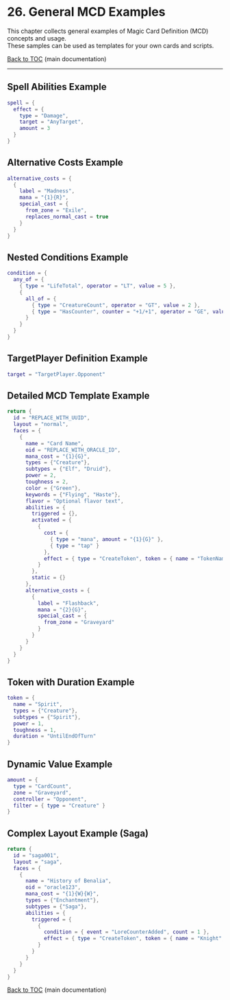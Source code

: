 # 26. General MCD Examples

This chapter collects general examples of Magic Card Definition (MCD) concepts and usage.  
These samples can be used as templates for your own cards and scripts.

[Back to TOC](../README.md) (main documentation)

---

## Spell Abilities Example

```lua
spell = {
  effect = {
    type = "Damage",
    target = "AnyTarget",
    amount = 3
  }
}
```

## Alternative Costs Example

```lua
alternative_costs = {
  {
    label = "Madness",
    mana = "{1}{R}",
    special_cast = {
      from_zone = "Exile",
      replaces_normal_cast = true
    }
  }
}
```

## Nested Conditions Example

```lua
condition = {
  any_of = {
    { type = "LifeTotal", operator = "LT", value = 5 },
    {
      all_of = {
        { type = "CreatureCount", operator = "GT", value = 2 },
        { type = "HasCounter", counter = "+1/+1", operator = "GE", value = 3 }
      }
    }
  }
}
```

## TargetPlayer Definition Example

```lua
target = "TargetPlayer.Opponent"
```

## Detailed MCD Template Example

```lua
return {
  id = "REPLACE_WITH_UUID",
  layout = "normal",
  faces = {
    {
      name = "Card Name",
      oid = "REPLACE_WITH_ORACLE_ID",
      mana_cost = "{1}{G}",
      types = {"Creature"},
      subtypes = {"Elf", "Druid"},
      power = 2,
      toughness = 2,
      color = {"Green"},
      keywords = {"Flying", "Haste"},
      flavor = "Optional flavor text",
      abilities = {
        triggered = {}, 
        activated = {
          {
            cost = {
              { type = "mana", amount = "{1}{G}" },
              { type = "tap" }
            },
            effect = { type = "CreateToken", token = { name = "TokenName", power = 1, toughness = 1 } }
          }
        },
        static = {}
      },
      alternative_costs = {
        {
          label = "Flashback",
          mana = "{2}{G}",
          special_cast = {
            from_zone = "Graveyard"
          }
        }
      }
    }
  }
}
```

## Token with Duration Example

```lua
token = {
  name = "Spirit",
  types = {"Creature"},
  subtypes = {"Spirit"},
  power = 1,
  toughness = 1,
  duration = "UntilEndOfTurn"
}
```

## Dynamic Value Example

```lua
amount = {
  type = "CardCount",
  zone = "Graveyard",
  controller = "Opponent",
  filter = { type = "Creature" }
}
```

## Complex Layout Example (Saga)

```lua
return {
  id = "saga001",
  layout = "saga",
  faces = {
    {
      name = "History of Benalia",
      oid = "oracle123",
      mana_cost = "{1}{W}{W}",
      types = {"Enchantment"},
      subtypes = {"Saga"},
      abilities = {
        triggered = {
          {
            condition = { event = "LoreCounterAdded", count = 1 },
            effect = { type = "CreateToken", token = { name = "Knight", types = {"Creature"}, subtypes = {"Knight"}, power = 2, toughness = 2 } }
          }
        }
      }
    }
  }
}
```

[Back to TOC](../README.md) (main documentation)
